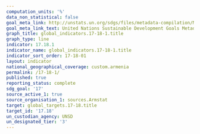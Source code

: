 ```yaml
---
computation_units: '%'
data_non_statistical: false
goal_meta_link: http://unstats.un.org/sdgs/files/metadata-compilation/Metadata-Goal-17.pdf
goal_meta_link_text: United Nations Sustainable Development Goals Metadata (pdf 468kB)
graph_title: global_indicators.17-18-1.title
graph_type: line
indicator: 17.18.1
indicator_name: global_indicators.17-18-1.title
indicator_sort_order: 17-18-01
layout: indicator
national_geographical_coverage: custom.armenia
permalink: /17-18-1/
published: true
reporting_status: complete
sdg_goal: '17'
source_active_1: true
source_organisation_1: sources.Armstat
target: global_targets.17-18.title
target_id: '17.18'
un_custodian_agency: UNSD
un_designated_tier: '3'
---
```

